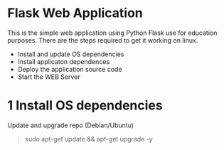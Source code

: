 Flask Web Application
========================
This is the simple web application using Python Flask use for education purposes.
There are the steps required to get it working on linux.
* Install and update OS dependencies
* Install applicaton dependences
* Deploy the application source code
* Start the WEB Server

1 Install OS dependencies
============================
Update and upgrade repo (Debian/Ubuntu)
>sudo apt-get update && apt-get upgrade -y
